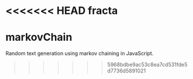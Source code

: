 <<<<<<< HEAD
fracta
=======
# markovChain
Random text generation using markov chaining in JavaScript. 
>>>>>>> 5968bdbe9ac53c8ea7cd531fde5d7736d5891021
